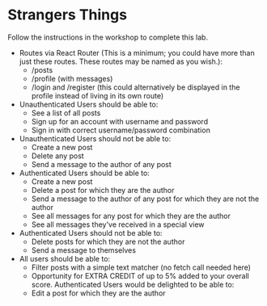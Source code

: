 # Strangers Things

Follow the instructions in the workshop to complete this lab.

- Routes via React Router (This is a minimum; you could have more than just these routes. These routes may be named as you wish.):
  - /posts
  - /profile (with messages)
  - /login and /register (this could alternatively be displayed in the profile instead of living in its own route)
- Unauthenticated Users should be able to:
  - See a list of all posts
  - Sign up for an account with username and password
  - Sign in with correct username/password combination
- Unauthenticated Users should not be able to:
  - Create a new post
  - Delete any post
  - Send a message to the author of any post
- Authenticated Users should be able to:
  - Create a new post
  - Delete a post for which they are the author
  - Send a message to the author of any post for which they are not the author
  - See all messages for any post for which they are the author
  - See all messages they've received in a special view
- Authenticated Users should not be able to:
  - Delete posts for which they are not the author
  - Send a message to themselves
- All users should be able to:
  - Filter posts with a simple text matcher (no fetch call needed here)
  - Opportunity for EXTRA CREDIT of up to 5% added to your overall score. Authenticated Users would be delighted to be able to:
  - Edit a post for which they are the author
